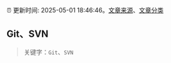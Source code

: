 :alarm_clock: 更新时间: 2025-05-01 18:46:46。[文章来源](/README.md)、[文章分类](/TAGS.md)

## Git、SVN


> 关键字：`Git`、`SVN`



